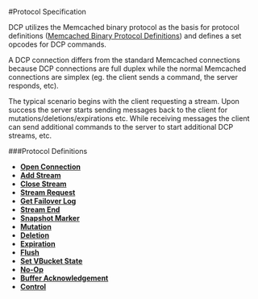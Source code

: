 
#Protocol Specification

DCP utilizes the Memcached binary protocol as the basis for protocol definitions ([Memcached Binary Protocol Definitions](https://code.google.com/p/memcached/wiki/BinaryProtocolRevamped)) and defines a set opcodes for DCP commands.

A DCP connection differs from the standard Memcached connections because DCP connections are full duplex while the normal Memcached connections are simplex (eg. the client sends a command, the server responds, etc).

The typical scenario begins with the client requesting a stream. Upon success the server starts sending messages back to the client for mutations/deletions/expirations etc. While receiving messages the client can send additional commands to the server to start additional DCP streams, etc.

###Protocol Definitions

* [**Open Connection**](commands/open-connection.md)
* [**Add Stream**](commands/add-stream.md)
* [**Close Stream**](commands/close-stream.md)
* [**Stream Request**](commands/stream-request.md)
* [**Get Failover Log**](commands/failover-log.md)
* [**Stream End**](commands/stream-end.md)
* [**Snapshot Marker**](commands/snapshot-marker.md)
* [**Mutation**](commands/mutation.md)
* [**Deletion**](commands/deletion.md)
* [**Expiration**](commands/expiration.md)
* [**Flush**](commands/flush.md)
* [**Set VBucket State**](commands/set-vbucket-state.md)
* [**No-Op**](commands/no-op.md)
* [**Buffer Acknowledgement**](commands/buffer-ack.md)
* [**Control**](commands/control.md)

